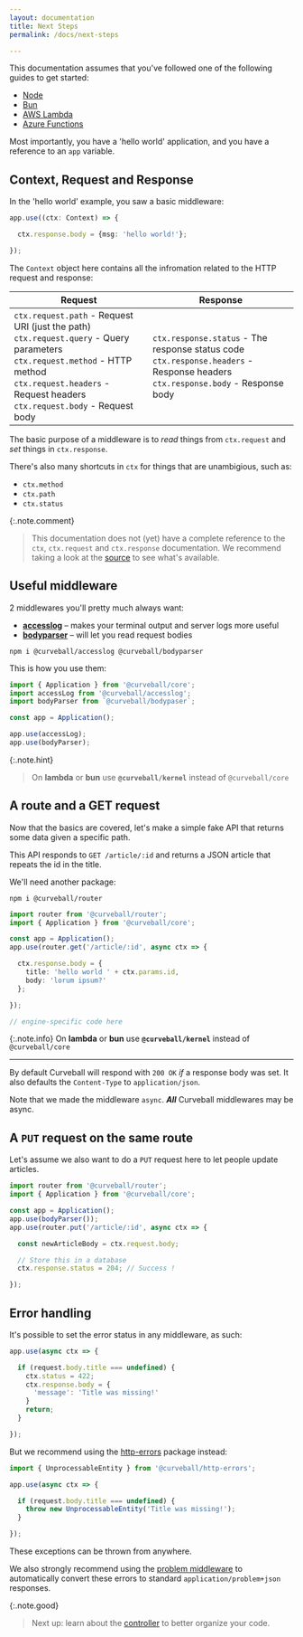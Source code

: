 ```yaml
---
layout: documentation
title: Next Steps
permalink: /docs/next-steps

---
```


This documentation assumes that you've followed one of the following guides to
get started:

* [Node][node]
* [Bun][bun]
* [AWS Lambda][lambda]
* [Azure Functions][azure]

Most importantly, you have a 'hello world' application, and you have a reference
to an `app` variable.


Context, Request and Response
------------------------------

In the 'hello world' example, you saw a basic middleware:

```typescript
app.use((ctx: Context) => {

  ctx.response.body = {msg: 'hello world!'};

});
```

The `Context` object here contains all the infromation related to the HTTP request
and response:

| Request | Response |
| ------- | -------- |
| `ctx.request.path` - Request URI (just the path) <br />`ctx.request.query` - Query parameters<br />`ctx.request.method` - HTTP method<br />`ctx.request.headers` - Request headers<br />`ctx.request.body` - Request body | `ctx.response.status` - The response status code<br />`ctx.response.headers` - Response headers<br />`ctx.response.body` - Response body |

The basic purpose of a middleware is to _read_ things from `ctx.request` and _set_
things in `ctx.response`.

There's also many shortcuts in `ctx` for things that are unambigious, such as:

* `ctx.method`
* `ctx.path`
* `ctx.status`

{:.note.comment}
> This documentation does not (yet) have a  complete reference to the  `ctx`,
`ctx.request` and `ctx.response` documentation. We recommend taking a look
at the [source][1] to see what's available.

## Useful middleware

2 middlewares you'll pretty much always want: 

* **[accesslog]** &ndash; makes your terminal output and server logs more useful
* **[bodyparser]** &ndash; will let you read request bodies


```
npm i @curveball/accesslog @curveball/bodyparser
```

This is how you use them:

```typescript
import { Application } from '@curveball/core';
import accessLog from '@curveball/accesslog';
import bodyParser from `@curveball/bodypaser`;

const app = Application();

app.use(accessLog);
app.use(bodyParser);
```

{:.note.hint}
> On **lambda** or **bun** use **`@curveball/kernel`** instead of `@curveball/core`

## A route and a GET request

Now that the basics are covered, let's make a simple fake API that returns some
data given a specific path.

This API responds to `GET /article/:id` and returns a JSON article that repeats
the id in the title.

We'll need another package:


```
npm i @curveball/router
```


```typescript
import router from '@curveball/router';
import { Application } from '@curveball/core'; 

const app = Application();
app.use(router.get('/article/:id', async ctx => {

  ctx.response.body = {
    title: 'hello world ' + ctx.params.id,
    body: 'lorum ipsum?'
  };

});

// engine-specific code here
```

{:.note.info}
On **lambda** or **bun** use **`@curveball/kernel`** instead of `@curveball/core`

---

By default Curveball will respond with `200 OK` _if_ a response body was set.
It also defaults the `Content-Type` to `application/json`.

Note that we made the middleware `async`. **_All_** Curveball middlewares may be
async.

A `PUT` request on the same route
----------------------------------

Let's assume we also want to do a `PUT` request here to let people update
articles.


```typescript
import router from '@curveball/router';
import { Application } from '@curveball/core'; 

const app = Application();
app.use(bodyParser());
app.use(router.put('/article/:id', async ctx => {

  const newArticleBody = ctx.request.body;

  // Store this in a database
  ctx.response.status = 204; // Success !

});
```

Error handling
--------------

It's possible to set the error status in any middleware, as such:

```typescript
app.use(async ctx => {

  if (request.body.title === undefined) {
    ctx.status = 422;
    ctx.response.body = {
      'message': 'Title was missing!'
    }
    return;
  }

});
```

But we recommend using the [http-errors][http-errors] package instead:


```typescript
import { UnprocessableEntity } from '@curveball/http-errors';

app.use(async ctx => {

  if (request.body.title === undefined) {
    throw new UnprocessableEntity('Title was missing!');
  }

});
```

These exceptions can be thrown from anywhere.

We also strongly recommend using the [problem middleware][problem] to
automatically convert these errors to standard `application/problem+json`
responses.


{:.note.good}
> Next up: learn about the [controller][controller] to better organize your code.


[1]: https://github.com/curveball/kernel/tree/main/src

[node]: /docs/node
[bun]: /docs/bun
[lambda]: /docs/aws-lambda
[azure]: /docs/azure-functions
[accesslog]: /docs/middleware/access-logs
[bodyparser]: /docs/middleware/body-parser
[http-errors]: https://github.com/curveball/http-errors
[problem]: /docs/middleware/problem
[controller]: /docs/controller

